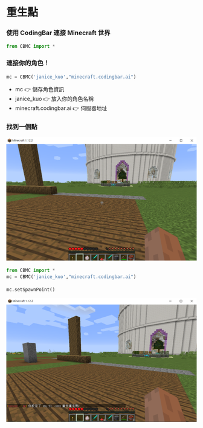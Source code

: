 # 重生點

### 使用 CodingBar 連接 Minecraft 世界

```python
from CBMC import *
```

### 連接你的角色！

```python
mc = CBMC('janice_kuo',"minecraft.codingbar.ai")
```

* mc 👉 儲存角色資訊
* janice\_kuo 👉 放入你的角色名稱
* minecraft.codingbar.ai 👉 伺服器地址

### 找到一個點

![](.gitbook/assets/image.png)

```python
from CBMC import *
mc = CBMC('janice_kuo',"minecraft.codingbar.ai")

mc.setSpawnPoint()
```

![](.gitbook/assets/image%20%281%29.png)

